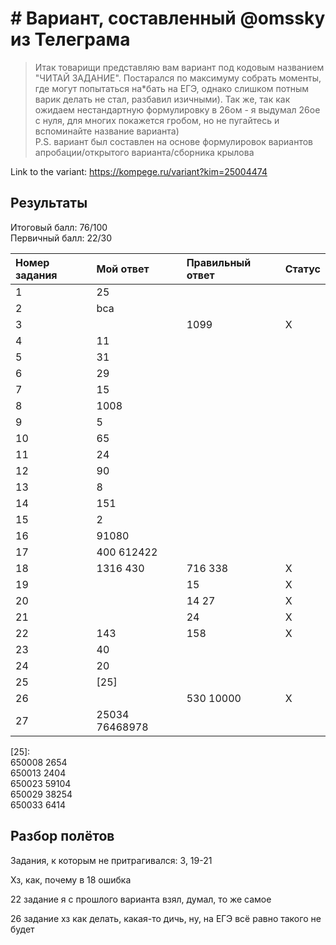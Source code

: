 # # Вариант, составленный @omssky из Телеграма

> Итак товарищи представляю вам вариант под кодовым названием "ЧИТАЙ ЗАДАНИЕ". Постарался по максимуму собрать моменты, где могут попытаться на*бать на ЕГЭ, однако слишком потным варик делать не стал, разбавил изичными). Так же, так как ожидаем нестандартную формулировку в 26ом - я выдумал 26ое с нуля, для многих покажется гробом, но не пугайтесь и вспоминайте название варианта)  
> P.S. вариант был составлен на основе формулировок вариантов апробации/открытого варианта/сборника крылова

Link to the variant: https://kompege.ru/variant?kim=25004474

## Результаты
Итоговый балл: 76/100  
Первичный балл: 22/30

| Номер задания | Мой ответ | Правильный ответ | Статус |
|:--|:--|:--|:--|
| 1 | 25 |  |  |
| 2 | bca |  |  |
| 3 |  | 1099 | X |
| 4 | 11 |  |  |
| 5 | 31 |  |  |
| 6 | 29 |  |  |
| 7 | 15 |  |  |
| 8 | 1008 |  |  |
| 9 | 5 |  |  |
| 10 | 65 |  |  |
| 11 | 24 |  |  |
| 12 | 90 |  |  |
| 13 | 8 |  |  |
| 14 | 151 |  |  |
| 15 | 2 |  |  |
| 16 | 91080 |  |  |
| 17 | 400 612422 |  |  |
| 18 | 1316 430 | 716 338 | X |
| 19 |  | 15 | X |
| 20 |  | 14 27 | X |
| 21 |  | 24 | X |
| 22 | 143 | 158 | X |
| 23 | 40 |  |  |
| 24 | 20 |  |  |
| 25 | [25] |  |  |
| 26 |  | 530 10000 | X |
| 27 | 25034 76468978 |  |  |

[25]:  
650008 2654  
650013 2404  
650023 59104  
650029 38254  
650033 6414  

## Разбор полётов
Задания, к которым не притрагивался: 3, 19-21

Хз, как, почему в 18 ошибка

22 задание я с прошлого варианта взял, думал, то же самое

26 задание хз как делать, какая-то дичь, ну, на ЕГЭ всё равно такого не будет

